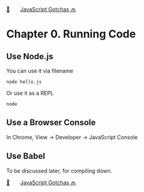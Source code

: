 [🏡][readme]&nbsp;&nbsp;&nbsp;&nbsp;&nbsp;&nbsp;&nbsp;[JavaScript Gotchas 🔜][upcoming-chapter]

# Chapter 0. Running Code

## Use Node.js

You can use it via filename

```
node hello.js
```

Or use it as a REPL

```
node
```

## Use a Browser Console

In Chrome, View -> Developer -> JavaScript Console

## Use Babel

To be discussed later, for compiling down.

[🏡][readme]&nbsp;&nbsp;&nbsp;&nbsp;&nbsp;&nbsp;&nbsp;[JavaScript Gotchas 🔜][upcoming-chapter]

[readme]: README.md
[upcoming-chapter]: ch01-javascript-gotchas.md
